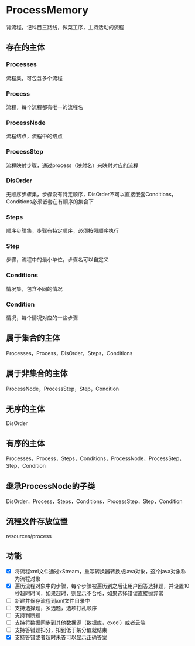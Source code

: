 # ProcessMemory
背流程，记科目三路线，做菜工序，主持活动的流程

## 存在的主体
### Processes 
流程集，可包含多个流程

### Process
流程，每个流程都有唯一的流程名

### ProcessNode 
流程结点，流程中的结点

### ProcessStep 
流程映射步骤，通过process（映射名）来映射对应的流程

### DisOrder
无顺序步骤集，步骤没有特定顺序，DisOrder不可以直接嵌套Conditions，Conditions必须嵌套在有顺序的集合下

### Steps
顺序步骤集，步骤有特定顺序，必须按照顺序执行

### Step
步骤，流程中的最小单位，步骤名可以自定义

### Conditions
情况集，包含不同的情况

### Condition
情况，每个情况对应的一些步骤

## 属于集合的主体
Processes，Process，DisOrder，Steps，Conditions

## 属于非集合的主体
ProcessNode，ProcessStep，Step，Condition

## 无序的主体
DisOrder

## 有序的主体
Processes，Process，Steps，Conditions，ProcessNode，ProcessStep，Step，Condition

## 继承ProcessNode的子类
DisOrder，Process，Steps，Conditions，ProcessStep，Step，Condition

## 流程文件存放位置
resources/process

## 功能
- [X] 将流程xml文件通过xStream，重写转换器转换成java对象，这个java对象称为流程对象
- [X] 遍历流程对象中的步骤，每个步骤被遍历到之后让用户回答选择题，并设置10秒超时时间，如果超时，则显示不合格，如果选择错误直接抛异常
- [ ] 新建并保存流程到xml文件目录中
- [ ] 支持选择题，多选题，选项打乱顺序
- [ ] 支持判断题
- [ ] 支持将数据同步到其他数据源（数据库，excel）或者云端
- [ ] 支持答错题扣分，扣到低于某分值就结束
- [X] 支持答错或者超时未答可以显示正确答案